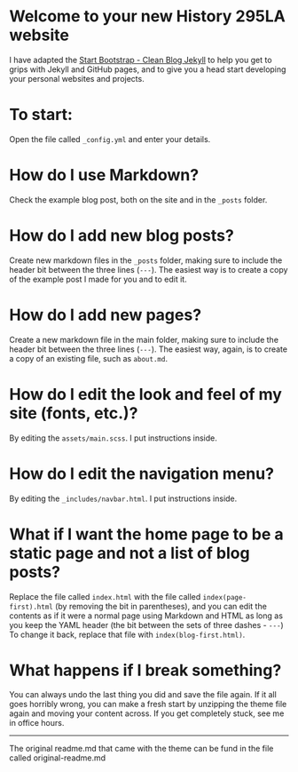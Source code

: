 # Welcome to your new History 295LA website

I have adapted the [Start Bootstrap - Clean Blog Jekyll](https://startbootstrap.com/template-overviews/clean-blog-jekyll/) to help you get to grips with Jekyll and GitHub pages, and to give you a head start developing your personal websites and projects.

# To start:
Open the file called `_config.yml` and enter your details.

# How do I use Markdown?
Check the example blog post, both on the site and in the `_posts` folder.

# How do I add new blog posts?
Create new markdown files in the `_posts` folder, making sure to include the header bit between the three lines (`---`). The easiest way is to create a copy of the example post I made for you and to edit it.

# How do I add new pages?
Create a new markdown file in the main folder, making sure to include the header bit between the three lines (`---`). The easiest way, again, is to create a copy of an existing file, such as `about.md`.

# How do I edit the look and feel of my site (fonts, etc.)?
By editing the `assets/main.scss`. I put instructions inside.

# How do I edit the navigation menu?
By editing the `_includes/navbar.html`. I put instructions inside.

# What if I want the home page to be a static page and not a list of blog posts?
Replace the file called `index.html` with the file called `index(page-first).html` (by removing the bit in parentheses), and you can edit the contents as if it were a normal page using Markdown and HTML as long as you keep the YAML header (the bit between the sets of three dashes - `---`) To change it back, replace that file with `index(blog-first.html)`.

# What happens if I break something?
You can always undo the last thing you did and save the file again. If it all goes horribly wrong, you can make a fresh start by unzipping the theme file again and moving your content across. If you get completely stuck, see me in office hours.

---

The original readme.md that came with the theme can be fund in the file called original-readme.md

